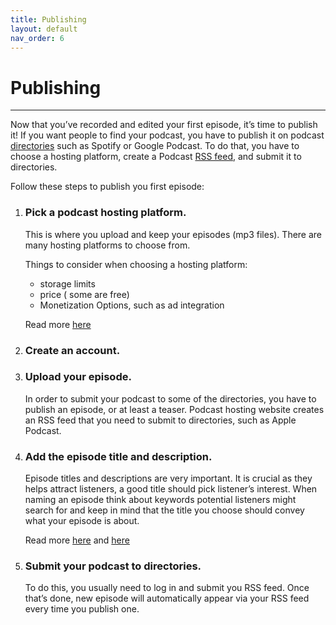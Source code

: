 ```yaml
---
title: Publishing
layout: default
nav_order: 6
---
```


# Publishing
---

Now that you’ve recorded and edited your first episode, it’s time to publish it! If you want people to find your podcast, you have to publish it on podcast [directories](Glossary.html) such as Spotify or Google Podcast. To do that, you have to choose a hosting platform, create a Podcast [RSS feed](Glossary.html), and submit it to directories. 

Follow these steps to publish you first episode:

1. ### Pick a podcast hosting platform.
    This is where you upload and keep your episodes (mp3 files). There are many hosting platforms to choose from. 

    Things to consider when choosing a hosting platform:
    - storage limits 
    - price ( some are free)
    - Monetization Options, such as ad integration
  
    Read more [here](https://zapier.com/blog/podcast-hosting/?utm_source=google&utm_medium=cpc&utm_campaign=gaw-row-nua-evr-search_nb_desktop_blog_prospecting_developing1_developing2-ads&utm_adgroup=DSA-BestApps-Form_Builder&utm_term=&utm_content=9067413&utm_ads_campaign_id=19622168382&utm_ads_adgroup_id=157760468828&utm_ads_ad_id=659058345731&gad_source=1&gclid=CjwKCAjwo6GyBhBwEiwAzQTmc4LIfvdSGiaQnkoAvUcRvkJN9cUmU360Z4KF34RDRaGoSsBnaOtVbxoCbHQQAvD_BwE )

2. ### Create an account.

3. ### Upload your episode.
   
   In order to submit your podcast to some of the directories, you have to publish an episode, or at least a teaser. Podcast hosting website creates an RSS feed that you need to submit to directories, such as Apple Podcast. 

4. ### Add the episode title and description.
   
   Episode titles and descriptions are very important. It is crucial as they helps attract listeners, a good title should pick listener’s interest. When naming an episode think about keywords potential listeners might search for and keep in mind that the title you choose should convey what your episode is about. 
   
   Read more [here]( https://podcasters.spotify.com/resources/learn/create/podcast-episode-descriptions) and [here]( https://www.thepodcasthost.com/planning/podcast-episode-titles/ )


5. ### Submit your podcast to directories.
   To do this, you usually need to log in and submit you RSS feed. Once that’s done, new episode will automatically appear via your RSS feed every time you publish one. 







